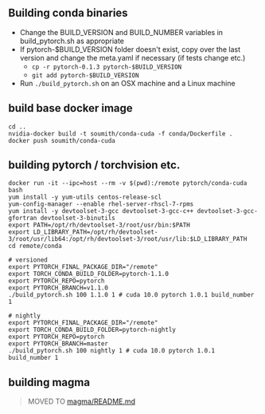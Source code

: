 ## Building conda binaries

- Change the BUILD_VERSION and BUILD_NUMBER variables in build_pytorch.sh as appropriate
- If pytorch-$BUILD_VERSION folder doesn't exist, copy over the last version and change the meta.yaml if necessary (if tests change etc.)
  - `cp -r pytorch-0.1.3 pytorch-$BUILD_VERSION`
  - `git add pytorch-$BUILD_VERSION`
- Run `./build_pytorch.sh` on an OSX machine and a Linux machine

## build base docker image

```
cd ..
nvidia-docker build -t soumith/conda-cuda -f conda/Dockerfile .
docker push soumith/conda-cuda
```

## building pytorch / torchvision etc.

```
docker run -it --ipc=host --rm -v $(pwd):/remote pytorch/conda-cuda bash
yum install -y yum-utils centos-release-scl
yum-config-manager --enable rhel-server-rhscl-7-rpms
yum install -y devtoolset-3-gcc devtoolset-3-gcc-c++ devtoolset-3-gcc-gfortran devtoolset-3-binutils
export PATH=/opt/rh/devtoolset-3/root/usr/bin:$PATH
export LD_LIBRARY_PATH=/opt/rh/devtoolset-3/root/usr/lib64:/opt/rh/devtoolset-3/root/usr/lib:$LD_LIBRARY_PATH
cd remote/conda

# versioned
export PYTORCH_FINAL_PACKAGE_DIR="/remote"
export TORCH_CONDA_BUILD_FOLDER=pytorch-1.1.0
export PYTORCH_REPO=pytorch
export PYTORCH_BRANCH=v1.1.0
./build_pytorch.sh 100 1.1.0 1 # cuda 10.0 pytorch 1.0.1 build_number 1

# nightly
export PYTORCH_FINAL_PACKAGE_DIR="/remote"
export TORCH_CONDA_BUILD_FOLDER=pytorch-nightly
export PYTORCH_REPO=pytorch
export PYTORCH_BRANCH=master
./build_pytorch.sh 100 nightly 1 # cuda 10.0 pytorch 1.0.1 build_number 1

```


## building magma

> MOVED TO [magma/README.md](../magma/README.md)
